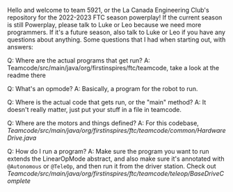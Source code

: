 Hello and welcome to team 5921, or the La Canada Engineering Club's repository for the 2022-2023 FTC season powerplay!
If the current season is still Powerplay, please talk to Luke or Leo because we need more programmers. If it's a future season,
also talk to Luke or Leo if you have any questions about anything.
Some questions that I had when starting out, with answers:

Q: Where are the actual programs that get run? 
A: Teamcode/src/main/java/org/firstinspires/ftc/teamcode, take a look at the readme there

Q: What's an opmode? 
A: Basically, a program for the robot to run.

Q: Where is the actual code that gets run, or the "main" method? 
A: It doesn't really matter, just put your stuff in a file in teamcode.

Q: Where are the motors and things defined? 
A: For this codebase, *Teamcode/src/main/java/org/firstinspires/ftc/teamcode/common/HardwareDrive.java*

Q: How do I run a program? 
A: Make sure the program you want to run extends the LinearOpMode abstract, and also make sure it's annotated with `@Autonomous` or `@TeleOp`, and then run it from the driver station. Check out *Teamcode/src/main/java/org/firstinspires/ftc/teamcode/teleop/BaseDriveComplete*

